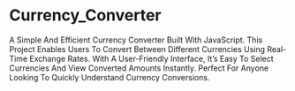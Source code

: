 # Currency_Converter
A Simple And Efficient Currency Converter Built With JavaScript. This Project Enables Users To Convert Between Different Currencies Using Real-Time Exchange Rates. With A User-Friendly Interface, It’s Easy To Select Currencies And View Converted Amounts Instantly. Perfect For Anyone Looking To Quickly Understand Currency Conversions.
